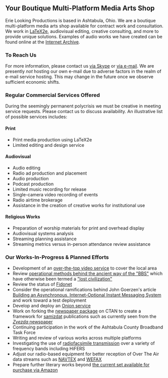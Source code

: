 ## Your Boutique Multi-Platform Media Arts Shop

Erie Looking Productions is based in Ashtabula, Ohio.  We are a boutique multi-platform media arts shop available for contract work and consultation.  We work in [LaTeX2e](https://simple.wikipedia.org/wiki/LaTeX), audiovisual editing, creative consulting, and more to provide unique solutions. Examples of audio works we have created can be found online at the [Internet Archive](https://archive.org/search.php?query=%22Erie%20Looking%20Productions%22&and[]=mediatype%3A%22audio%22).

### To Reach Us

For more information, please contact us <a href="skype:stephen.michael.kellat?chat">via Skype</a> or <a href="mailto:ashtabulaecv197@gmail.com">via e-mail</A>.  We are presently *not* hosting our own e-mail due to adverse factors in the realm of e-mail service hosting.  This may change in the future once we observe sufficient economic shifts.

### Regular Commercial Services Offered

During the seemingly permanent polycrisis we must be creative in meeting service requests.  Please contact us to discuss availability.  An illustrative list of possible services includes:

#### Print

* Print media production using LaTeX2e
* Limited editing and design service

#### Audiovisual

* Audio editing
* Radio ad production and placement
* Audio production
* Podcast production
* Limited music recording for release
* Single-camera video recording of events
* Radio airtime brokerage
* Assistance in the creation of creative works for institutional use

#### Religious Works

* Preparation of worship materials for print and overhead display  
* Audiovisual systems analysis  
* Streaming planning assistance  
* Streaming metrics versus in-person attendance review assistance

### Our Works-In-Progress & Planned Efforts

* Development of an [over-the-top video service](https://en.wikipedia.org/w/index.php?title=Over-the-top_media_service&oldid=1110776742) to cover the local area
* Review [operational methods behind the ancient way of the "BBS"](http://www.bbscorner.com/telnetbbs/telnetoverview.htm) which have otherwise been termed a ["lost civilization"](https://web.archive.org/web/20220315142318/https://www.theatlantic.com/technology/archive/2016/11/the-lost-civilization-of-dial-up-bulletin-board-systems/506465/)
* Review the status of [Fidonet](http://www.bbscorner.com/bbsnetworks/fidonet.htm)
* Consider the operational ramifications behind John Goerzen's article [Building an Asynchronous, Internet-Optional Instant Messaging System](https://www.complete.org/building-an-asynchronous-internet-optional-instant-messaging-system/) and work toward a test deployment
* Develop and deploy an [Onion service](https://en.wikipedia.org/wiki/Tor_(network)#Onion_services)
* Work on forking the [newspaper package](https://ctan.org/pkg/newspaper) on CTAN to create a framework for [samizdat](https://en.wikipedia.org/wiki/Samizdat) publications such as currently seen from the [*Zvezda* newspaper](https://web.archive.org/web/20220521012308/https://www.rferl.org/a/russia-press-freedom-day-samizdat-perm-zvezda/31832108.html)
* Continuing participation in the work of the Ashtabula County Broadband Task Force  
* Writing and review of various works across multiple platforms
* Investigating the use of [radiofacsimile transmission](https://en.wikipedia.org/wiki/Radiofax) over a variety of frequency bands including HiFERS 
* Adjust our radio-based equipment for better reception of Over The Air data streams such as [NAVTEX](https://en.wikipedia.org/wiki/NAVTEX) and [WEFAX](https://en.wikipedia.org/wiki/Radiofax#Weatherfax)
* Prepare further literary works beyond [the current set available for purchase via Amazon](https://www.amazon.com/Stephen-Michael-Kellat/e/B085MR8Y8J)
